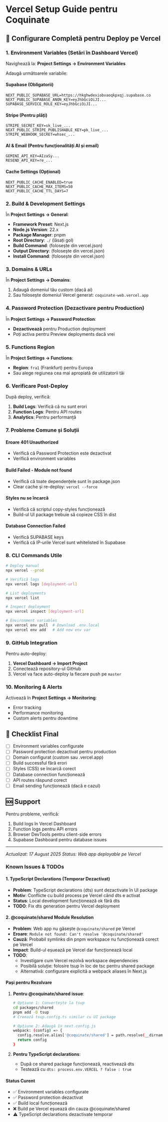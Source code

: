 # Vercel Setup Guide pentru Coquinate

## 🚀 Configurare Completă pentru Deploy pe Vercel

### 1. Environment Variables (Setări în Dashboard Vercel)

Navighează la: **Project Settings → Environment Variables**

Adaugă următoarele variabile:

#### Supabase (Obligatorii)

```env
NEXT_PUBLIC_SUPABASE_URL=https://hkghwdexiobvaoqkpxqj.supabase.co
NEXT_PUBLIC_SUPABASE_ANON_KEY=eyJhbGciOiJI...
SUPABASE_SERVICE_ROLE_KEY=eyJhbGciOiJI...
```

#### Stripe (Pentru plăți)

```env
STRIPE_SECRET_KEY=sk_live_...
NEXT_PUBLIC_STRIPE_PUBLISHABLE_KEY=pk_live_...
STRIPE_WEBHOOK_SECRET=whsec_...
```

#### AI & Email (Pentru funcționalități AI și email)

```env
GEMINI_API_KEY=AIzaSy...
RESEND_API_KEY=re_...
```

#### Cache Settings (Opțional)

```env
NEXT_PUBLIC_CACHE_ENABLED=true
NEXT_PUBLIC_CACHE_MAX_ITEMS=50
NEXT_PUBLIC_CACHE_TTL_DAYS=7
```

### 2. Build & Development Settings

În **Project Settings → General**:

- **Framework Preset**: Next.js
- **Node.js Version**: 22.x
- **Package Manager**: pnpm
- **Root Directory**: `./` (lăsați gol)
- **Build Command**: (folosește din vercel.json)
- **Output Directory**: (folosește din vercel.json)
- **Install Command**: (folosește din vercel.json)

### 3. Domains & URLs

În **Project Settings → Domains**:

1. Adaugă domeniul tău custom (dacă ai)
2. Sau folosește domeniul Vercel generat: `coquinate-web.vercel.app`

### 4. Password Protection (Dezactivare pentru Production)

În **Project Settings → Password Protection**:

- **Dezactivează** pentru Production deployment
- Poți activa pentru Preview deployments dacă vrei

### 5. Functions Region

În **Project Settings → Functions**:

- **Region**: `fra1` (Frankfurt) pentru Europa
- Sau alege regiunea cea mai apropiată de utilizatorii tăi

### 6. Verificare Post-Deploy

După deploy, verifică:

1. **Build Logs**: Verifică că nu sunt erori
2. **Function Logs**: Pentru API routes
3. **Analytics**: Pentru performanță

### 7. Probleme Comune și Soluții

#### Eroare 401 Unauthorized

- Verifică că Password Protection este dezactivat
- Verifică environment variables

#### Build Failed - Module not found

- Verifică că toate dependențele sunt în package.json
- Clear cache și re-deploy: `vercel --force`

#### Styles nu se încarcă

- Verifică că scriptul copy-styles funcționează
- Build-ul UI package trebuie să copieze CSS în dist

#### Database Connection Failed

- Verifică SUPABASE keys
- Verifică că IP-urile Vercel sunt whitelisted în Supabase

### 8. CLI Commands Utile

```bash
# Deploy manual
npx vercel --prod

# Verifică logs
npx vercel logs [deployment-url]

# List deployments
npx vercel list

# Inspect deployment
npx vercel inspect [deployment-url]

# Environment variables
npx vercel env pull  # Download .env.local
npx vercel env add   # Add new env var
```

### 9. GitHub Integration

Pentru auto-deploy:

1. **Vercel Dashboard → Import Project**
2. Conectează repository-ul GitHub
3. Vercel va face auto-deploy la fiecare push pe `master`

### 10. Monitoring & Alerts

Activează în **Project Settings → Monitoring**:

- Error tracking
- Performance monitoring
- Custom alerts pentru downtime

## 📝 Checklist Final

- [ ] Environment variables configurate
- [ ] Password protection dezactivat pentru production
- [ ] Domain configurat (custom sau .vercel.app)
- [ ] Build successful fără erori
- [ ] Styles (CSS) se încarcă corect
- [ ] Database connection funcționează
- [ ] API routes răspund corect
- [ ] Email sending funcționează (dacă e cazul)

## 🆘 Support

Pentru probleme, verifică:

1. Build logs în Vercel Dashboard
2. Function logs pentru API errors
3. Browser DevTools pentru client-side errors
4. Supabase Dashboard pentru database issues

---

_Actualizat: 17 August 2025_
_Status: Web app deployable pe Vercel_

### Known Issues & TODOs

#### 1. TypeScript Declarations (Temporar Dezactivat)

- **Problem**: TypeScript declarations (dts) sunt dezactivate în UI package
- **Motiv**: Conflicte cu build process pe Vercel când dts e activat
- **Status**: Local development funcționează ok fără dts
- **TODO**: Fix dts generation pentru Vercel deployment

#### 2. @coquinate/shared Module Resolution

- **Problem**: Web app nu găsește `@coquinate/shared` pe Vercel
- **Eroare**: `Module not found: Can't resolve '@coquinate/shared'`
- **Cauză**: Probabil symlinks din pnpm workspace nu funcționează corect pe Vercel
- **Impact**: Build-ul eșuează pe Vercel dar funcționează local
- **TODO**:
  - Investigare cum Vercel rezolvă workspace dependencies
  - Posibilă soluție: folosire tsup în loc de tsc pentru shared package
  - Alternativă: configurare explicită a webpack aliases în Next.js

#### Pași pentru Rezolvare

1. **Pentru @coquinate/shared issue**:

   ```bash
   # Opțiune 1: Convertește la tsup
   cd packages/shared
   pnpm add -D tsup
   # Creează tsup.config.ts similar cu UI package

   # Opțiune 2: Adaugă în next.config.js
   webpack: (config) => {
     config.resolve.alias['@coquinate/shared'] = path.resolve(__dirname, '../../packages/shared/dist')
     return config
   }
   ```

2. **Pentru TypeScript declarations**:
   - După ce shared package funcționează, reactivează dts
   - Testează cu `dts: process.env.VERCEL ? false : true`

#### Status Curent

- ✅ Environment variables configurate
- ✅ Password protection dezactivat
- ✅ Build local funcționează
- ❌ Build pe Vercel eșuează din cauza @coquinate/shared
- ⚠️ TypeScript declarations dezactivate temporar
